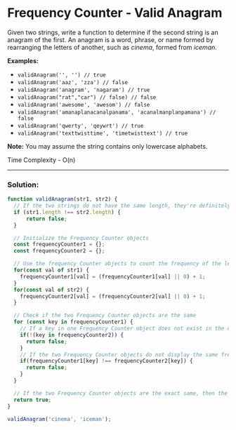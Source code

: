 # Frequency Counter - Valid Anagram

Given two strings, write a function to determine if the second string is an anagram of the first. An anagram is a word, phrase, or name formed by rearranging the letters of another, such as *cinema*, formed from *iceman*.

**Examples:**
* `validAnagram('', '') // true`
* `validAnagram('aaz', 'zza') // false`
* `validAnagram('anagram', 'nagaram') // true`
* `validAnagram("rat","car") // false) // false`
* `validAnagram('awesome', 'awesom') // false`
* `validAnagram('amanaplanacanalpanama', 'acanalmanplanpamana') // false`
* `validAnagram('qwerty', 'qeywrt') // true`
* `validAnagram('texttwisttime', 'timetwisttext') // true`

**Note:** You may assume the string contains only lowercase alphabets.

Time Complexity - O(n)

---

### Solution:
```js
function validAnagram(str1, str2) {
  // If the two strings do not have the same length, they're definitely not anagrams.
  if (str1.length !== str2.length) {
      return false;
  }

  // Initialize the Frequency Counter objects
  const frequencyCounter1 = {};
  const frequencyCounter2 = {};

  // Use the frequency Counter objects to count the frequency of the letters for the two strings
  for(const val of str1) {
    frequencyCounter1[val] = (frequencyCounter1[val] || 0) + 1;
  }
  for(const val of str2) {
    frequencyCounter2[val] = (frequencyCounter2[val] || 0) + 1;
  }

  // Check if the two Frequency Counter objects are the same
  for (const key in frequencyCounter1) {
    // If a key in one Frequency Counter object does not exist in the other, then the two strings are not anagrams.
    if(!(key in frequencyCounter2)) {
      return false;
    }
    // If the two Frequency Counter objects do not display the same frequency on one key, then the two strings are not anagrams.
    if(frequencyCounter1[key] !== frequencyCounter2[key]) {
      return false;
    }
  }

  // If the two Frequency Counter objects are the exact same, then the two strings are anagrams!
  return true;
}

validAnagram('cinema', 'iceman');
```